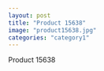 ```yaml
---
layout: post
title: "Product 15638"
image: "product15638.jpg"
categories: "category1"
---
```

Product 15638
